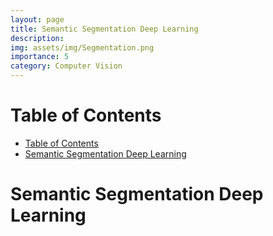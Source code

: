 ```yaml
---
layout: page
title: Semantic Segmentation Deep Learning
description: 
img: assets/img/Segmentation.png
importance: 5
category: Computer Vision
---
```


# Table of Contents
- [Table of Contents](#table-of-contents)
- [Semantic Segmentation Deep Learning](#semantic-segmentation-deep-learning)


# Semantic Segmentation Deep Learning